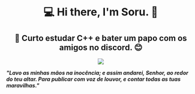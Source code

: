 <center><h1>💻 Hi there, I'm Soru. 👋</h1></center>

<center><h2>🧐 Curto estudar C++ e bater um papo com os amigos no discord. 😊</h2></center> 

<center><img src="https://cdn.discordapp.com/avatars/383689444160569354/a_cdd30f1b3dbe8889e37fe079f3cf55e5.gif?size=2048"></center>

***"Lavo as minhas mãos na inocência; e assim andarei, Senhor, ao redor do teu altar. Para publicar com voz de louvor, e contar todas as tuas maravilhas."***

 
